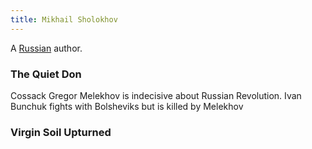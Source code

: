 ```yaml
---
title: Mikhail Sholokhov
---
```


A [Russian](../index.html) author.

### The Quiet Don

Cossack Gregor Melekhov is indecisive about Russian Revolution. Ivan Bunchuk fights with Bolsheviks but is killed by Melekhov

### Virgin Soil Upturned
